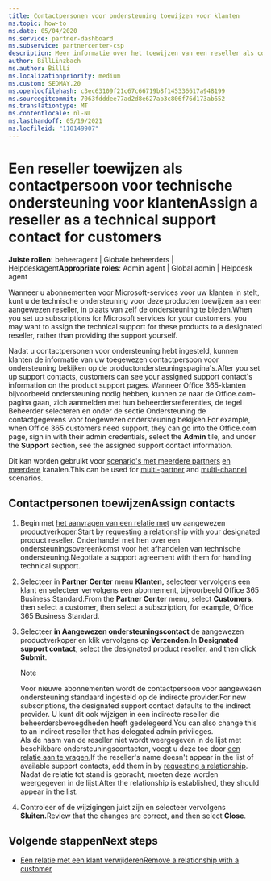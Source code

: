 ```yaml
---
title: Contactpersonen voor ondersteuning toewijzen voor klanten
ms.topic: how-to
ms.date: 05/04/2020
ms.service: partner-dashboard
ms.subservice: partnercenter-csp
description: Meer informatie over het toewijzen van een reseller als contactpersoon voor technische ondersteuning voor klanten die abonnementen hebben op Microsoft-services.
author: BillLinzbach
ms.author: BillLi
ms.localizationpriority: medium
ms.custom: SEOMAY.20
ms.openlocfilehash: c3ec63109f21c67c66719b8f145336617a948199
ms.sourcegitcommit: 7063fdddee77ad2d8e627ab3c806f76d173ab652
ms.translationtype: MT
ms.contentlocale: nl-NL
ms.lasthandoff: 05/19/2021
ms.locfileid: "110149907"
---
```

# <a name="assign-a-reseller-as-a-technical-support-contact-for-customers"></a><span data-ttu-id="99730-103">Een reseller toewijzen als contactpersoon voor technische ondersteuning voor klanten</span><span class="sxs-lookup"><span data-stu-id="99730-103">Assign a reseller as a technical support contact for customers</span></span>

<span data-ttu-id="99730-104">**Juiste rollen:** beheeragent | Globale beheerders | Helpdeskagent</span><span class="sxs-lookup"><span data-stu-id="99730-104">**Appropriate roles**: Admin agent | Global admin | Helpdesk agent</span></span>


<span data-ttu-id="99730-105">Wanneer u abonnementen voor Microsoft-services voor uw klanten in stelt, kunt u de technische ondersteuning voor deze producten toewijzen aan een aangewezen reseller, in plaats van zelf de ondersteuning te bieden.</span><span class="sxs-lookup"><span data-stu-id="99730-105">When you set up subscriptions for Microsoft services for your customers, you may want to assign the technical support for these products to a designated reseller, rather than providing the support yourself.</span></span>

<span data-ttu-id="99730-106">Nadat u contactpersonen voor ondersteuning hebt ingesteld, kunnen klanten de informatie van uw toegewezen contactpersoon voor ondersteuning bekijken op de productondersteuningspagina's.</span><span class="sxs-lookup"><span data-stu-id="99730-106">After you set up support contacts, customers can see your assigned support contact's information on the product support pages.</span></span> <span data-ttu-id="99730-107">Wanneer Office 365-klanten bijvoorbeeld ondersteuning nodig hebben, kunnen ze naar de Office.com-pagina gaan,  zich aanmelden met  hun beheerdersreferenties, de tegel Beheerder selecteren en onder de sectie Ondersteuning de contactgegevens voor toegewezen ondersteuning bekijken.</span><span class="sxs-lookup"><span data-stu-id="99730-107">For example, when Office 365 customers need support, they can go into the Office.com page, sign in with their admin credentials, select the **Admin** tile, and under the **Support** section, see the assigned support contact information.</span></span>

<span data-ttu-id="99730-108">Dit kan worden gebruikt voor [scenario's met meerdere partners](multipartner.md) [en meerdere](multichannel.md) kanalen.</span><span class="sxs-lookup"><span data-stu-id="99730-108">This can be used for [multi-partner](multipartner.md) and [multi-channel](multichannel.md) scenarios.</span></span> 


## <a name="assign-contacts"></a><span data-ttu-id="99730-109">Contactpersonen toewijzen</span><span class="sxs-lookup"><span data-stu-id="99730-109">Assign contacts</span></span>

1. <span data-ttu-id="99730-110">Begin met [het aanvragen van een relatie met](request-a-relationship-with-a-customer.md) uw aangewezen productverkoper.</span><span class="sxs-lookup"><span data-stu-id="99730-110">Start by [requesting a relationship](request-a-relationship-with-a-customer.md) with your designated product reseller.</span></span> <span data-ttu-id="99730-111">Onderhandel met hen over een ondersteuningsovereenkomst voor het afhandelen van technische ondersteuning.</span><span class="sxs-lookup"><span data-stu-id="99730-111">Negotiate a support agreement with them for handling technical support.</span></span>

2. <span data-ttu-id="99730-112">Selecteer in **Partner Center** menu **Klanten,** selecteer vervolgens een klant en selecteer vervolgens een abonnement, bijvoorbeeld Office 365 Business Standard.</span><span class="sxs-lookup"><span data-stu-id="99730-112">From the **Partner Center** menu, select **Customers**, then select a customer, then select a subscription, for example, Office 365 Business Standard.</span></span>

3. <span data-ttu-id="99730-113">Selecteer **in Aangewezen ondersteuningscontact** de aangewezen productverkoper en klik vervolgens op **Verzenden.**</span><span class="sxs-lookup"><span data-stu-id="99730-113">In  **Designated support contact**, select the designated product reseller, and then click **Submit**.</span></span> 

      >[!NOTE]  
      ><span data-ttu-id="99730-114">Voor nieuwe abonnementen wordt de contactpersoon voor aangewezen ondersteuning standaard ingesteld op de indirecte provider.</span><span class="sxs-lookup"><span data-stu-id="99730-114">For new subscriptions, the designated support contact defaults to the indirect provider.</span></span> <span data-ttu-id="99730-115">U kunt dit ook wijzigen in een indirecte reseller die beheerdersbevoegdheden heeft gedelegeerd.</span><span class="sxs-lookup"><span data-stu-id="99730-115">You can also change this to an indirect reseller that has delegated admin privileges.</span></span>    
    ><span data-ttu-id="99730-116">Als de naam van de reseller niet wordt weergegeven in de lijst met beschikbare ondersteuningscontacten, voegt u deze toe door [een relatie aan te vragen.](request-a-relationship-with-a-customer.md)</span><span class="sxs-lookup"><span data-stu-id="99730-116">If the reseller's name doesn't appear in the list of available support contacts, add them in by [requesting a relationship](request-a-relationship-with-a-customer.md).</span></span> <span data-ttu-id="99730-117">Nadat de relatie tot stand is gebracht, moeten deze worden weergegeven in de lijst.</span><span class="sxs-lookup"><span data-stu-id="99730-117">After the relationship is established, they should appear in the list.</span></span>  

4. <span data-ttu-id="99730-118">Controleer of de wijzigingen juist zijn en selecteer vervolgens **Sluiten.**</span><span class="sxs-lookup"><span data-stu-id="99730-118">Review that the changes are correct, and then select **Close**.</span></span>

## <a name="next-steps"></a><span data-ttu-id="99730-119">Volgende stappen</span><span class="sxs-lookup"><span data-stu-id="99730-119">Next steps</span></span>

- [<span data-ttu-id="99730-120">Een relatie met een klant verwijderen</span><span class="sxs-lookup"><span data-stu-id="99730-120">Remove a relationship with a customer</span></span>](remove-a-relationship.md)